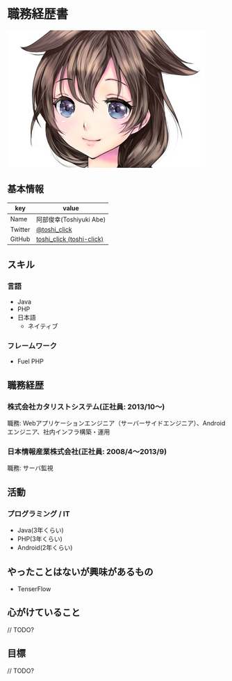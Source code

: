# 職務経歴書

![](sighure_icon.jpg)

## 基本情報

|key|value|
|---|-----|
|Name|阿部俊幸(Toshiyuki Abe)|
|Twitter|[@toshi_click](https://twitter.com/toshi_click)|
|GitHub|[toshi_click \(toshi-click\)](https://github.com/toshi-click)|

## スキル

### 言語
- Java
- PHP
- 日本語
  - ネイティブ

### フレームワーク
- Fuel PHP  


## 職務経歴
### 株式会社カタリストシステム(正社員: 2013/10〜)
職務: Webアプリケーションエンジニア（サーバーサイドエンジニア）、Androidエンジニア、社内インフラ構築・運用  

### 日本情報産業株式会社(正社員: 2008/4〜2013/9)
職務: サーバ監視 

## 活動

### プログラミング / IT

- Java(3年くらい)
- PHP(3年くらい)
- Android(2年くらい)

## やったことはないが興味があるもの

- TenserFlow

## 心がけていること

// TODO?

## 目標

// TODO?
